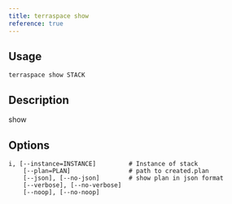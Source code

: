 ```yaml
---
title: terraspace show
reference: true
---
```


## Usage

    terraspace show STACK

## Description

show


## Options

```
i, [--instance=INSTANCE]         # Instance of stack
    [--plan=PLAN]                # path to created.plan
    [--json], [--no-json]        # show plan in json format
    [--verbose], [--no-verbose]  
    [--noop], [--no-noop]        
```

